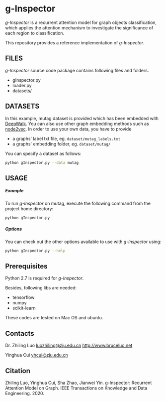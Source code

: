 # g-Inspector
*g-Inspector* is a recurrent attention model for graph objects classification, which applies the attention mechanism to investigate the significance of each region to classification.

This repository provides a reference implementation of *g-Inspector*.

## FILES
*g-Inspector* source code package contains following files and folders.

* gInspector.py
* loader.py
* datasets/

## DATASETS

In this example, mutag dataset is provided which has been embedded with [DeepWalk](https://github.com/phanein/deepwalk). You can also use other graph embedding methods such as [node2vec](https://github.com/aditya-grover/node2vec). In order to use your own data, you have to provide

- a graphs' label txt file, eg. `dataset/mutag_labels.txt`
- a graphs' embedding folder, eg. `dataset/mutag/`

You can specify a dataset as follows:

```bash
python gInspector.py --data mutag
```

## USAGE

##### Example

To run *g-Inspector* on mutag, execute the following command from the project home directory:

```bash
python gInspector.py
```

##### Options

You can check out the other options available to use with *g-Inspector* using:

```bash
python gInspector.py --help 
```

## Prerequisites

Python 2.7 is required for *g-Inspector*.

Besides, following libs are needed:

* tensorflow
* numpy
* scikit-learn

These codes are tested on Mac OS and ubuntu. 

## Contacts
Dr. Zhiling Luo luozhiling@zju.edu.cn http://www.bruceluo.net

Yinghua Cui yhcui@zju.edu.cn

## Citation
Zhiling Luo, Yinghua Cui, Sha Zhao, Jianwei Yin. g-Inspector: Recurrent Attention Model on Graph. IEEE Transactions on Knowledge and Data Engineering. 2020.
